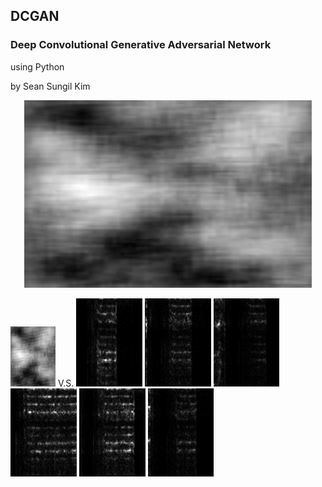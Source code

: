 ## DCGAN
### Deep Convolutional Generative Adversarial Network
using Python

by Sean Sungil Kim

<p align="center">
  <img width="460" height="300" src="https://github.com/kimx3314/DCGAN/blob/master/DCGAN.gif">
  
</p>

![alt text](https://github.com/kimx3314/DCGAN/blob/master/DCGAN.gif) V.S. ![alt text](https://github.com/kimx3314/DCGAN/blob/master/example%201.png) ![alt text](https://github.com/kimx3314/DCGAN/blob/master/example%202.png) ![alt text](https://github.com/kimx3314/DCGAN/blob/master/example%203.png) ![alt text](https://github.com/kimx3314/DCGAN/blob/master/example%204.png) ![alt text](https://github.com/kimx3314/DCGAN/blob/master/example%205.png) ![alt text](https://github.com/kimx3314/DCGAN/blob/master/example%206.png)
